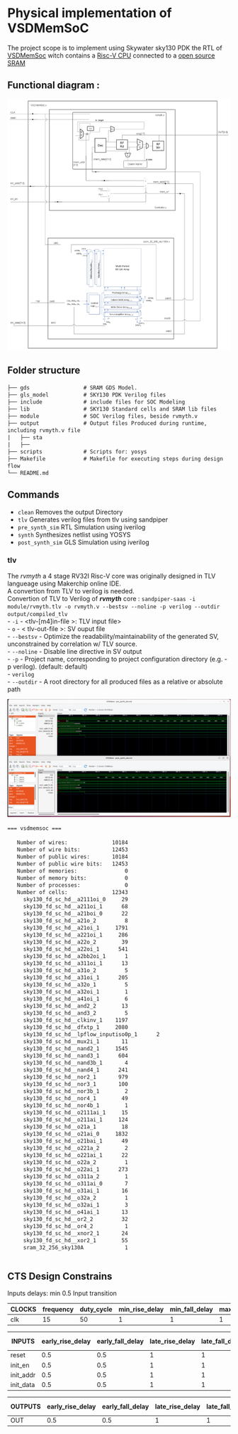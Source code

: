 # Physical implementation of VSDMemSoC

The project scope is to implement using Skywater sky130 PDK the RTL of [VSDMemSoc](https://github.com/vsdip/VSDMemSoC) witch contains a [Risc-V CPU](https://github.com/RISCV-MYTH-WORKSHOP/riscv_myth_workshop_nov22-MihaiHMO/settings) connected to a [open source SRAM](https://github.com/vsdip/vsdsram_sky130)  

## Functional diagram :  
![SoC Diagram](Imgs/SoC_struct.png)  

## Folder structure
```
├── gds                 # SRAM GDS Model.
├── gls_model           # SKY130 PDK Verilog files
├── include             # include files for SOC Modeling
├── lib                 # SKY130 Standard cells and SRAM lib files
├── module              # SOC Verilog files, beside rvmyth.v
├── output              # Output files Produced during runtime, including rvmyth.v file
|   ├── sta
|   ├── 
├── scripts             # Scripts for: yosys
├── Makefile            # Makefile for executing steps during design flow
└── README.md

```
## Commands

- `clean` Removes the output Directory
- `tlv` Generates verilog files from tlv using sandpiper
- `pre_synth_sim` RTL Simulation using iverilog
- `synth` Synthesizes netlist using YOSYS
- `post_synth_sim` GLS Simulation using iverilog

### tlv
The _rvmyth_ a 4 stage RV32I Risc-V core was originally designed in TLV langueage using Makerchip online IDE.  
A convertion from TLV to verilog is needed.    
Convertion of TLV to Verilog of **_rvmyth_** core : `sandpiper-saas -i module/rvmyth.tlv -o rvmyth.v --bestsv --noline -p verilog --outdir output/compiled_tlv`  
    - `-i` - <tlv-[m4]in-file >: TLV input file>  
    - `o` - < tlv-out-file >: SV ouput file  
    - `--bestsv` - Optimize the readability/maintainability of the generated SV, unconstrained by correlation w/ TLV source.  
    - `--noline` - Disable line directive in SV output  
    - `-p` - Project name, corresponding to project configuration directory (e.g. -p verilog). (default: default)   
    - `verilog`  
    - `--outdir` - A root directory for all produced files as a relative or absolute path  


![](Imgs/VSDMemSoC_sims.png)
    
```  
=== vsdmemsoc ===

   Number of wires:              10184
   Number of wire bits:          12453
   Number of public wires:       10184
   Number of public wire bits:   12453
   Number of memories:               0
   Number of memory bits:            0
   Number of processes:              0
   Number of cells:              12343
     sky130_fd_sc_hd__a2111oi_0     29
     sky130_fd_sc_hd__a211oi_1      68
     sky130_fd_sc_hd__a21boi_0      22
     sky130_fd_sc_hd__a21o_2         8
     sky130_fd_sc_hd__a21oi_1     1791
     sky130_fd_sc_hd__a221oi_1     286
     sky130_fd_sc_hd__a22o_2        39
     sky130_fd_sc_hd__a22oi_1      541
     sky130_fd_sc_hd__a2bb2oi_1      1
     sky130_fd_sc_hd__a311oi_1      13
     sky130_fd_sc_hd__a31o_2         5
     sky130_fd_sc_hd__a31oi_1      205
     sky130_fd_sc_hd__a32o_1         5
     sky130_fd_sc_hd__a32oi_1        1
     sky130_fd_sc_hd__a41oi_1        6
     sky130_fd_sc_hd__and2_2        13
     sky130_fd_sc_hd__and3_2         5
     sky130_fd_sc_hd__clkinv_1    1197
     sky130_fd_sc_hd__dfxtp_1     2080
     sky130_fd_sc_hd__lpflow_inputiso0p_1      2
     sky130_fd_sc_hd__mux2i_1       11
     sky130_fd_sc_hd__nand2_1     1545
     sky130_fd_sc_hd__nand3_1      604
     sky130_fd_sc_hd__nand3b_1       4
     sky130_fd_sc_hd__nand4_1      241
     sky130_fd_sc_hd__nor2_1       979
     sky130_fd_sc_hd__nor3_1       100
     sky130_fd_sc_hd__nor3b_1        2
     sky130_fd_sc_hd__nor4_1        49
     sky130_fd_sc_hd__nor4b_1        1
     sky130_fd_sc_hd__o2111ai_1     15
     sky130_fd_sc_hd__o211ai_1     124
     sky130_fd_sc_hd__o21a_1        18
     sky130_fd_sc_hd__o21ai_0     1832
     sky130_fd_sc_hd__o21bai_1      49
     sky130_fd_sc_hd__o221a_2        2
     sky130_fd_sc_hd__o221ai_1      22
     sky130_fd_sc_hd__o22a_2         1
     sky130_fd_sc_hd__o22ai_1      273
     sky130_fd_sc_hd__o311a_2        1
     sky130_fd_sc_hd__o311ai_0       7
     sky130_fd_sc_hd__o31ai_1       16
     sky130_fd_sc_hd__o32a_2         1
     sky130_fd_sc_hd__o32ai_1        3
     sky130_fd_sc_hd__o41ai_1       13
     sky130_fd_sc_hd__or2_2         32
     sky130_fd_sc_hd__or4_2          1
     sky130_fd_sc_hd__xnor2_1       24
     sky130_fd_sc_hd__xor2_1        55
     sram_32_256_sky130A             1


```
## CTS Design Constrains 

Inputs delays: min 0.5
Input transition 

|CLOCKS	|frequency	|duty_cycle	|min_rise_delay	|min_fall_delay	|max_rise_delay	|max_fall_delay	|min_rise_slew	|min_fall_slew	|max_rise_slew	|max_fall_slew	
|-	|-	|-	|-	|-	|-	|-	|-	|-	|-	|-										
|clk	|15	|50	|1	|1	|1	|1	|1	|1	|1	|1	
											
											
|INPUTS	|early_rise_delay |early_fall_delay	|late_rise_delay |late_fall_delay |early_rise_slew |early_fall_slew	|late_rise_slew	|late_fall_slew	|clocks |bussed	|bus width 
|- |-	|- |-	|- |-	|- |-	|- |-	|- |-  
|reset |0.5	|0.5 |1	|1 |0.5	|0.5 |1	|1 |clk	|no |										
|init_en |0.5 |0.5	|1	|1	|0.5 |0.5 |1 |1	|clk |no |  
|init_addr |0.5 |0.5 |1	|1 |0.5	|0.5 |1	|1 |clk	|yes |8  
|init_data |0.5	|0.5 |1	|1	|0.5 |0.5 |1 |1	|clk |yes |32  
																					
											
|OUTPUTS	|early_rise_delay	|early_fall_delay	|late_rise_delay	|late_fall_delay	|clocks	|load	|bussed	|bus width			
|-	|-	|-	|-	|-	|-	|-	|-	|-	 
|OUT	|0.5	|0.5	|1	|1	|clk	|1	|yes	|10	 	


